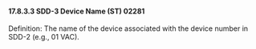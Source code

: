 #### 17.8.3.3 SDD-3 Device Name (ST) 02281

Definition: The name of the device associated with the device number in SDD-2 (e.g., 01 VAC).
